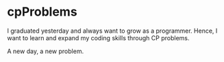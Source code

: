 # cpProblems

I graduated yesterday and always want to grow as a programmer. Hence, I want to learn and expand my coding skills through CP problems. 

A new day, a new problem. 
